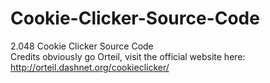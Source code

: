# Cookie-Clicker-Source-Code
2.048 Cookie Clicker Source Code <br>
Credits obviously go Orteil, visit the official website here: http://orteil.dashnet.org/cookieclicker/

